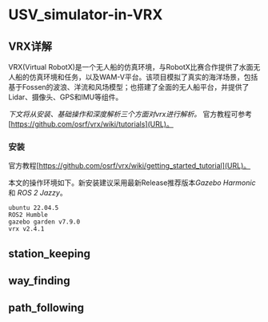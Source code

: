 # USV_simulator-in-VRX

## VRX详解  

VRX(Virtual RobotX)是一个无人船的仿真环境，与RobotX比赛合作提供了水面无人船的仿真环境和任务，以及WAM-V平台。该项目模拟了真实的海洋场景，包括基于Fossen的波浪、洋流和风场模型；也搭建了全面的无人船平台，并提供了Lidar、摄像头、GPS和IMU等组件。

*下文将从安装、基础操作和深度解析三个方面对vrx进行解析。*
官方教程可参考[https://github.com/osrf/vrx/wiki/tutorials](URL)。

### 安装

官方教程[https://github.com/osrf/vrx/wiki/getting_started_tutorial](URL)。

本文的操作环境如下。新安装建议采用最新Release推荐版本*Gazebo Harmonic* 和 *ROS 2 Jazzy*。
```
ubuntu 22.04.5
ROS2 Humble
gazebo garden v7.9.0
vrx v2.4.1
```


## station_keeping
## way_finding
## path_following
